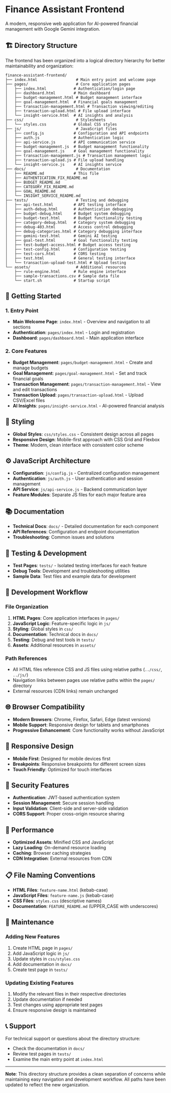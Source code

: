 # Finance Assistant Frontend

A modern, responsive web application for AI-powered financial management with Google Gemini integration.

## 🏗️ Directory Structure

The frontend has been organized into a logical directory hierarchy for better maintainability and organization:

```
finance-assistant-frontend/
├── index.html                 # Main entry point and welcome page
├── pages/                     # Core application pages
│   ├── index.html            # Authentication/login page
│   ├── dashboard.html        # Main dashboard
│   ├── budget-management.html # Budget management interface
│   ├── goal-management.html  # Financial goals management
│   ├── transaction-management.html # Transaction viewing/editing
│   ├── transaction-upload.html # File upload interface
│   └── insight-service.html  # AI insights and analysis
├── css/                       # Stylesheets
│   └── styles.css            # Global CSS styles
├── js/                        # JavaScript files
│   ├── config.js             # Configuration and API endpoints
│   ├── auth.js               # Authentication logic
│   ├── api-service.js        # API communication service
│   ├── budget-management.js  # Budget management functionality
│   ├── goal-management.js    # Goal management functionality
│   ├── transaction-management.js # Transaction management logic
│   ├── transaction-upload.js # File upload handling
│   └── insight-service.js    # AI insights service
├── docs/                      # Documentation
│   ├── README.md             # This file
│   ├── AUTHENTICATION_FIX_README.md
│   ├── BUDGET_README.md
│   ├── CATEGORY_FIX_README.md
│   ├── GOAL_README.md
│   └── INSIGHT_SERVICE_README.md
├── tests/                     # Testing and debugging
│   ├── api-test.html         # API testing interface
│   ├── auth-debug.html       # Authentication debugging
│   ├── budget-debug.html     # Budget system debugging
│   ├── budget-test.html      # Budget functionality testing
│   ├── category-debug.html   # Category system debugging
│   ├── debug-403.html        # Access control debugging
│   ├── debug-categories.html # Category debugging interface
│   ├── gemini-test.html      # Gemini AI testing
│   ├── goal-test.html        # Goal functionality testing
│   ├── test-budget-access.html # Budget access testing
│   ├── test-config.html      # Configuration testing
│   ├── test-cors.html        # CORS testing
│   ├── test.html             # General testing interface
│   └── transaction-upload-test.html # Upload testing
└── assets/                    # Additional resources
    ├── rule-engine.html      # Rule engine interface
    ├── sample-transactions.csv # Sample data file
    └── start.sh              # Startup script
```

## 🚀 Getting Started

### 1. Entry Point
- **Main Welcome Page**: `index.html` - Overview and navigation to all sections
- **Authentication**: `pages/index.html` - Login and registration
- **Dashboard**: `pages/dashboard.html` - Main application interface

### 2. Core Features
- **Budget Management**: `pages/budget-management.html` - Create and manage budgets
- **Goal Management**: `pages/goal-management.html` - Set and track financial goals
- **Transaction Management**: `pages/transaction-management.html` - View and edit transactions
- **Transaction Upload**: `pages/transaction-upload.html` - Upload CSV/Excel files
- **AI Insights**: `pages/insight-service.html` - AI-powered financial analysis

## 🎨 Styling

- **Global Styles**: `css/styles.css` - Consistent design across all pages
- **Responsive Design**: Mobile-first approach with CSS Grid and Flexbox
- **Theme**: Modern, clean interface with consistent color scheme

## ⚙️ JavaScript Architecture

- **Configuration**: `js/config.js` - Centralized configuration management
- **Authentication**: `js/auth.js` - User authentication and session management
- **API Service**: `js/api-service.js` - Backend communication layer
- **Feature Modules**: Separate JS files for each major feature area

## 📚 Documentation

- **Technical Docs**: `docs/` - Detailed documentation for each component
- **API References**: Configuration and endpoint documentation
- **Troubleshooting**: Common issues and solutions

## 🧪 Testing & Development

- **Test Pages**: `tests/` - Isolated testing interfaces for each feature
- **Debug Tools**: Development and troubleshooting utilities
- **Sample Data**: Test files and example data for development

## 🔧 Development Workflow

### File Organization
1. **HTML Pages**: Core application interfaces in `pages/`
2. **JavaScript Logic**: Feature-specific logic in `js/`
3. **Styling**: Global styles in `css/`
4. **Documentation**: Technical docs in `docs/`
5. **Testing**: Debug and test tools in `tests/`
6. **Assets**: Additional resources in `assets/`

### Path References
- All HTML files reference CSS and JS files using relative paths (`../css/`, `../js/`)
- Navigation links between pages use relative paths within the `pages/` directory
- External resources (CDN links) remain unchanged

## 🌐 Browser Compatibility

- **Modern Browsers**: Chrome, Firefox, Safari, Edge (latest versions)
- **Mobile Support**: Responsive design for tablets and smartphones
- **Progressive Enhancement**: Core functionality works without JavaScript

## 📱 Responsive Design

- **Mobile First**: Designed for mobile devices first
- **Breakpoints**: Responsive breakpoints for different screen sizes
- **Touch Friendly**: Optimized for touch interfaces

## 🔐 Security Features

- **Authentication**: JWT-based authentication system
- **Session Management**: Secure session handling
- **Input Validation**: Client-side and server-side validation
- **CORS Support**: Proper cross-origin resource sharing

## 🚀 Performance

- **Optimized Assets**: Minified CSS and JavaScript
- **Lazy Loading**: On-demand resource loading
- **Caching**: Browser caching strategies
- **CDN Integration**: External resources from CDN

## 📋 File Naming Conventions

- **HTML Files**: `feature-name.html` (kebab-case)
- **JavaScript Files**: `feature-name.js` (kebab-case)
- **CSS Files**: `styles.css` (descriptive names)
- **Documentation**: `FEATURE_README.md` (UPPER_CASE with underscores)

## 🔄 Maintenance

### Adding New Features
1. Create HTML page in `pages/`
2. Add JavaScript logic in `js/`
3. Update styles in `css/styles.css`
4. Add documentation in `docs/`
5. Create test page in `tests/`

### Updating Existing Features
1. Modify the relevant files in their respective directories
2. Update documentation if needed
3. Test changes using appropriate test pages
4. Ensure responsive design is maintained

## 📞 Support

For technical support or questions about the directory structure:
- Check the documentation in `docs/`
- Review test pages in `tests/`
- Examine the main entry point at `index.html`

---

**Note**: This directory structure provides a clean separation of concerns while maintaining easy navigation and development workflow. All paths have been updated to reflect the new organization. 